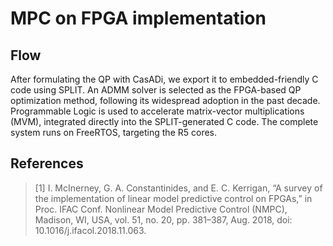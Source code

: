 # MPC on FPGA implementation
## Flow
After formulating the QP with CasADi, we export it to embedded-friendly C code using SPLIT. An ADMM solver is selected as the FPGA-based QP optimization method, following its widespread adoption in the past decade. Programmable Logic is used to accelerate matrix-vector multiplications (MVM), integrated directly into the SPLIT-generated C code. The complete system runs on FreeRTOS, targeting the R5 cores.
## References
> [1] I. McInerney, G. A. Constantinides, and E. C. Kerrigan, “A survey of the implementation of linear model predictive control on FPGAs,” in Proc. IFAC Conf. Nonlinear Model Predictive Control (NMPC), Madison, WI, USA, vol. 51, no. 20, pp. 381–387, Aug. 2018, doi: 10.1016/j.ifacol.2018.11.063.